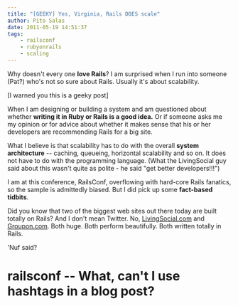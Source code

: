 ```yaml
---
title: "[GEEKY] Yes, Virginia, Rails DOES scale"
author: Pito Salas
date: 2011-05-19 14:51:37
tags:
    - railsconf
    - rubyonrails
    - scaling
---
```



Why doesn't every one **love Rails**? I am surprised when I run into someone
(Pat?) who's not so sure about Rails. Usually it's about scalability.

[I warned you this is a geeky post]

When I am designing or building a system and am questioned about whether
**writing it in Ruby or Rails is a good idea.** Or if someone asks me my
opinion or for advice about whether it makes sense that his or her developers
are recommending Rails for a big site.

What I believe is that scalability has to do with the overall **system
architecture** -- caching, queueing, horizontal scalability and so on. It does
not have to do with the programming language. (What the LivingSocial guy said
about this wasn't quite as polite - he said "get better developers!!!")

I am at this conference, RailsConf, overflowing with hard-core Rails fanatics,
so the sample is admittedly biased. But I did pick up some **fact-based
tidbits**.

Did you know that two of the biggest web sites out there today are built
totally on Rails? And I don't mean Twitter. No,
[LivingSocial.com](<http://www.livingsocial.com>) and
[Groupon.com](<http://www.groupon.com>). Both huge. Both perform beautifully.
Both written totally in Rails.

'Nuf said?

# **railsconf** -- What, can't I use hashtags in a blog post?


